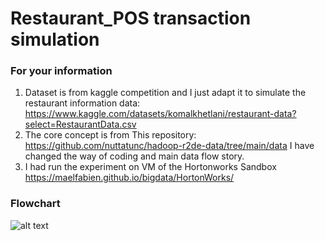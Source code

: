 # Restaurant_POS transaction simulation
### For your information
1. Dataset is from kaggle competition and I just adapt it to simulate the restaurant information data: https://www.kaggle.com/datasets/komalkhetlani/restaurant-data?select=RestaurantData.csv 
2. The core concept is from This repository: https://github.com/nuttatunc/hadoop-r2de-data/tree/main/data I have changed the way of coding and main data flow story. 
3. I had run the experiment on VM of the Hortonworks Sandbox https://maelfabien.github.io/bigdata/HortonWorks/

### Flowchart

![alt text](https://i.ibb.co/QFyFsQG/Kaggle-Competition.jpg)
